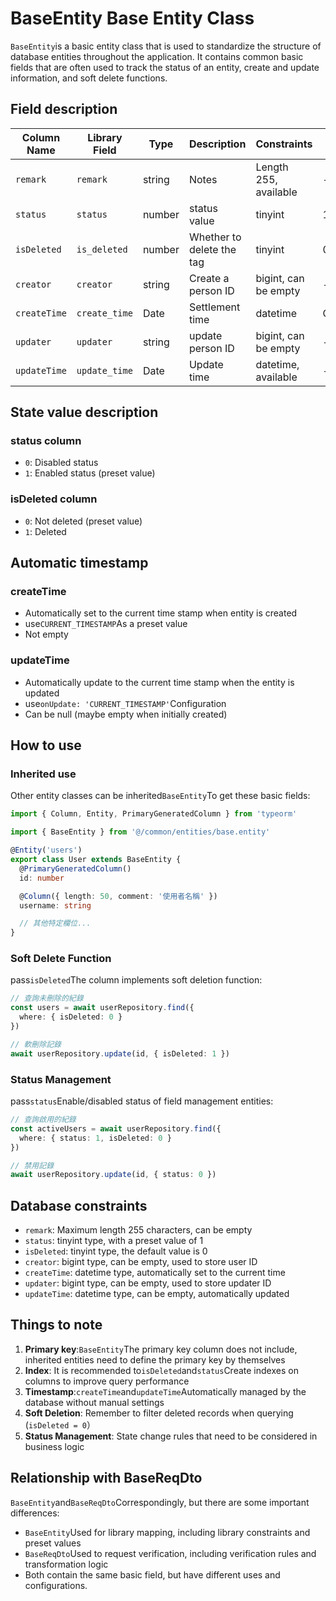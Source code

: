 # BaseEntity Base Entity Class

`BaseEntity`is a basic entity class that is used to standardize the structure of database entities throughout the application. It contains common basic fields that are often used to track the status of an entity, create and update information, and soft delete functions.

## Field description

| Column Name | Library Field | Type | Description | Constraints | Preset Values ​​|
| ------- | --------- | ---- | ---- | ---- | ------ |
| `remark` | `remark`| string | Notes | Length 255, available | - |
| `status` | `status`| number | status value | tinyint | 1 |
| `isDeleted` | `is_deleted`| number | Whether to delete the tag | tinyint | 0 |
| `creator` | `creator`| string | Create a person ID | bigint, can be empty | - |
| `createTime` | `create_time`| Date | Settlement time | datetime | CURRENT_TIMESTAMP |
| `updater` | `updater`| string | update person ID | bigint, can be empty | - |
| `updateTime` | `update_time`| Date | Update time | datetime, available | - |

## State value description

### status column
- `0`: Disabled status
- `1`: Enabled status (preset value)

### isDeleted column
- `0`: Not deleted (preset value)
- `1`: Deleted

## Automatic timestamp

### createTime
- Automatically set to the current time stamp when entity is created
- use`CURRENT_TIMESTAMP`As a preset value
- Not empty

### updateTime
- Automatically update to the current time stamp when the entity is updated
- use`onUpdate: 'CURRENT_TIMESTAMP'`Configuration
- Can be null (maybe empty when initially created)

## How to use

### Inherited use

Other entity classes can be inherited`BaseEntity`To get these basic fields:

```typescript
import { Column, Entity, PrimaryGeneratedColumn } from 'typeorm'

import { BaseEntity } from '@/common/entities/base.entity'

@Entity('users')
export class User extends BaseEntity {
  @PrimaryGeneratedColumn()
  id: number

  @Column({ length: 50, comment: '使用者名稱' })
  username: string

  // 其他特定欄位...
}
```

### Soft Delete Function

pass`isDeleted`The column implements soft deletion function:

```typescript
// 查詢未刪除的紀錄
const users = await userRepository.find({
  where: { isDeleted: 0 }
})

// 軟刪除記錄
await userRepository.update(id, { isDeleted: 1 })
```

### Status Management

pass`status`Enable/disabled status of field management entities:

```typescript
// 查詢啟用的紀錄
const activeUsers = await userRepository.find({
  where: { status: 1, isDeleted: 0 }
})

// 禁用記錄
await userRepository.update(id, { status: 0 })
```

## Database constraints

- `remark`: Maximum length 255 characters, can be empty
- `status`: tinyint type, with a preset value of 1
- `isDeleted`: tinyint type, the default value is 0
- `creator`: bigint type, can be empty, used to store user ID
- `createTime`: datetime type, automatically set to the current time
- `updater`: bigint type, can be empty, used to store updater ID
- `updateTime`: datetime type, can be empty, automatically updated

## Things to note

1. **Primary key**:`BaseEntity`The primary key column does not include, inherited entities need to define the primary key by themselves
2. **Index**: It is recommended to`isDeleted`and`status`Create indexes on columns to improve query performance
3. **Timestamp**:`createTime`and`updateTime`Automatically managed by the database without manual settings
4. **Soft Deletion**: Remember to filter deleted records when querying (`isDeleted = 0`）
5. **Status Management**: State change rules that need to be considered in business logic

## Relationship with BaseReqDto

`BaseEntity`and`BaseReqDto`Correspondingly, but there are some important differences:

- `BaseEntity`Used for library mapping, including library constraints and preset values
- `BaseReqDto`Used to request verification, including verification rules and transformation logic
- Both contain the same basic field, but have different uses and configurations.
